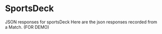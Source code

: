 # SportsDeck
JSON responses for sportsDeck
Here are the json responses recorded from a Match. (FOR DEMO)
